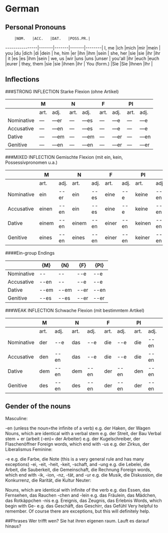 # German
## Personal Pronouns	
		|NOM.	|ACC.	|DAT.	|POSS.PR.|
----------------|-------|-------|-------|--------|
I, me		|ich	|mich	|mir	|mein	 |
you		|du	|dich	|di	|dein	 |
he, him		|er	|ihn	|ihm	|sein	 |
she, her	|sie	|sie	|ihr	|ihr	 |
it		|es	|es	|ihm	|sein	 |
we, us		|wir	|uns	|uns	|unser	 |
you'all 	|ihr	|euch	|euch	|eurer	 |
they, them	|sie	|sie	|ihnen	|ihr	 |
You (form.)	|Sie	|Sie	|Ihnen	|Ihr 	 |

## Inflections
###STRONG INFLECTION Starke Flexion (ohne Artikel)

|		|M	|	|N	|	|F	|	|Pl	|	|
|---------------|-------|-------|-------|-------|-------|-------|-------|-------|
|		|art.	|adj.	|art.	|adj.	|art.	|adj.	|art.	|adj.	|
|Nominative	|―	|―er	|―	|―es	|―	|―e	|―	|―e	|
|Accusative	|―	|―en	|―	|―es	|―	|―e	|―	|―e	|
|Dative		|―	|―em	|―	|―em	|―	|―er	|―	|―en	|
|Genitive	|―	|―en	|―	|―en	|―	|―er	|―	|―er	|

###MIXED INFLECTION Gemischte Flexion (mit ein, kein, Possessivpronomen u.a.)

|		|M	|	|N	|	|F	|	|Pl	|	|
|---------------|-------|-------|-------|-------|-------|-------|-------|-------|
|		|art.	|adj.	|art.	|adj.	|art.	|adj.	|art.	|adj.	|
|Nominative	|ein	|--er	|ein	|--es	|eine	|--e 	|keine	|--en	|
|Accusative	|einen	|--en	|ein	|--es	|eine	|--e 	|keine	|--en	|
|Dative		|einem	|--en	|einem	|--en	|einer	|--en	|keinen	|--en	|
|Genitive	|eines	|--en	|eines	|--en	|einer	|--en	|keiner	|--en	|

####Ein-group Endings 
		
|		|{M}	|{N}	|{F}	|{Pl}	|
|---------------|-------|-------|-------|-------|
|Nominative	|--	|--	|--e	|--e	|
|Accusative	|--en	|--	|--e	|--e	|
|Dative		|--em	|--em	|--er	|--en	|
|Genitive	|--es	|--es	|--er	|--er	|

###WEAK INFLECTION Schwache Flexion (mit bestimmtem Artikel)

|		|M	|	|N	|	|F	|	|Pl	|	|
|---------------|-------|-------|-------|-------|-------|-------|-------|-------|
|		|art.	|adj.	|art.	|adj.	|art.	|adj.	|art.	|adj.	|
|Nominative	|der	|--e	|das	|--e	|die	|--e	|die	|--en	|
|Accusative	|den	|--en	|das	|--e	|die	|--e	|die	|--en	|
|Dative		|dem	|--en	|dem	|--en	|der	|--en	|den	|--en	|
|Genitive	|des	|--en	|des	|--en	|der	|--en	|der	|--en	|

## Gender of the nouns
Masculine:

-en (unless the noun=the infinite of a verb) e.g. der Haken, der Wagen
Nouns, which are identical with a verbal stem e.g. der Streit, der Bau
Verbal stem + er (arbeit (-en)= der Arbeiter) e.g. der Kugelschreiber, der Flaschenöffner
Foreign words, which end with -us e.g. der Zirkus, der Liberalismus
Feminine:

-e e.g. die Farbe, die Note (this is a very general rule and has many exceptions)
-ei, -eit, -heit, -keit, -schaft, and -ung e.g. die Lebelei, die Arbeit, die Sauberkeit, die Gemeinschaft, die Rechnung
Foreign words, which end with -ik, -ion, -nz, -tät, and -ur e.g. die Musik, die Diskussion, die Konkurrenz, die Rarität, die Kultur
Neuter:

Nouns, which are identical with infinite of the verb e.g. das Essen, das Fernsehen, das Rauchen
-chen and -lein e.g. das Fräulein, das Mädchen, das Rotkäppchen
-nis e.g. Ereignis, das Zeugnis, das Erlebnis
Words, which begin with Ge- e.g. das Geschäft, das Geschirr, das Gefühl
Very helpful to remember. Of course there are exceptions, but this will definitely help.

##Phrases
Wer trifft wen?
Sie hat ihren eigenen raum.
Lauft es darauf hinaus?
